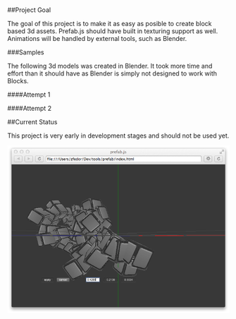 <img src="https://github.com/zfedoran/prefab.js/raw/master/doc/images/header.png" alt="" />

##Project Goal

The goal of this project is to make it as easy as posible to create block based 3d assets. Prefab.js should have built in texturing support as well. Animations will be handled by external tools, such as Blender.

###Samples

The following 3d models was created in Blender. It took more time and effort than it should have as Blender is simply not designed to work with Blocks.

####Attempt 1
<img src="https://github.com/zfedoran/prefab.js/raw/master/doc/images/sample01.png" alt="" />

####Attempt 2
<img src="https://github.com/zfedoran/prefab.js/raw/master/doc/images/sample02.png" alt="" />

##Current Status

This project is very early in development stages and should not be used yet.

<img src="https://github.com/zfedoran/prefab.js/raw/master/doc/images/screenshot.png" alt="" />
